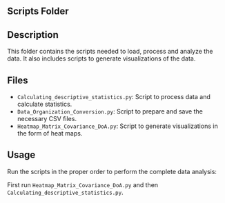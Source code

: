 ## Scripts Folder

## Description

This folder contains the scripts needed to load, process and analyze the data. It also includes scripts to generate visualizations of the data.

## Files

- `Calculating_descriptive_statistics.py`: Script to process data and calculate statistics.
- `Data_Organization_Conversion.py`: Script to prepare and save the necessary CSV files.
- `Heatmap_Matrix_Covariance_DoA.py`: Script to generate visualizations in the form of heat maps.

## Usage

Run the scripts in the proper order to perform the complete data analysis:

First run `Heatmap_Matrix_Covariance_DoA.py` and then `Calculating_descriptive_statistics.py`.
